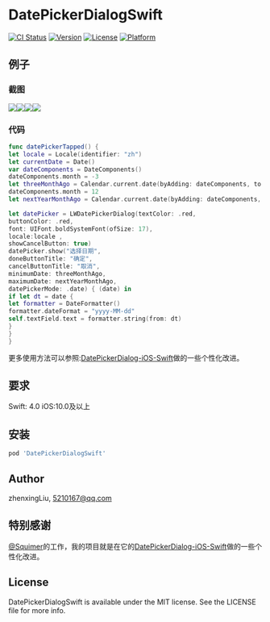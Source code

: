 # DatePickerDialogSwift

[![CI Status](http://img.shields.io/travis/5210167@qq.com/DatePickerDialogSwift.svg?style=flat)](https://travis-ci.org/5210167@qq.com/DatePickerDialogSwift)
[![Version](https://img.shields.io/cocoapods/v/DatePickerDialogSwift.svg?style=flat)](http://cocoapods.org/pods/DatePickerDialogSwift)
[![License](https://img.shields.io/cocoapods/l/DatePickerDialogSwift.svg?style=flat)](http://cocoapods.org/pods/DatePickerDialogSwift)
[![Platform](https://img.shields.io/cocoapods/p/DatePickerDialogSwift.svg?style=flat)](http://cocoapods.org/pods/DatePickerDialogSwift)

## 例子

### 截图
![](https://github.com/zhenxingliu/DatePickerDialogSwift/blob/master/images/screen1.png)![](https://github.com/zhenxingliu/DatePickerDialogSwift/blob/master/images/screen2.png)![](https://github.com/zhenxingliu/DatePickerDialogSwift/blob/master/images/screen3.png)![](https://github.com/zhenxingliu/DatePickerDialogSwift/blob/master/images/screen4.png)

### 代码
```swift
func datePickerTapped() {
let locale = Locale(identifier: "zh")
let currentDate = Date()
var dateComponents = DateComponents()
dateComponents.month = -3
let threeMonthAgo = Calendar.current.date(byAdding: dateComponents, to: currentDate)
dateComponents.month = 12
let nextYearMonthAgo = Calendar.current.date(byAdding: dateComponents, to: currentDate)

let datePicker = LWDatePickerDialog(textColor: .red,
buttonColor: .red,
font: UIFont.boldSystemFont(ofSize: 17),
locale:locale ,
showCancelButton: true)
datePicker.show("选择日期",
doneButtonTitle: "确定",
cancelButtonTitle: "取消",
minimumDate: threeMonthAgo,
maximumDate: nextYearMonthAgo,
datePickerMode: .date) { (date) in
if let dt = date {
let formatter = DateFormatter()
formatter.dateFormat = "yyyy-MM-dd"
self.textField.text = formatter.string(from: dt)
}
}
}
```
更多使用方法可以参照:[DatePickerDialog-iOS-Swift](https://github.com/squimer/DatePickerDialog-iOS-Swift)做的一些个性化改进。

## 要求

Swift: 4.0
iOS:10.0及以上

## 安装


```ruby
pod 'DatePickerDialogSwift'
```

## Author

zhenxingLiu, 5210167@qq.com

## 特别感谢

[@Squimer](https://github.com/squimer)的工作，我的项目就是在它的[DatePickerDialog-iOS-Swift](https://github.com/squimer/DatePickerDialog-iOS-Swift)做的一些个性化改进。

## License

DatePickerDialogSwift is available under the MIT license. See the LICENSE file for more info.
